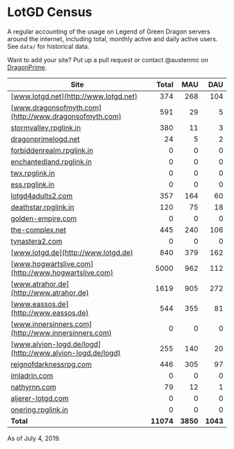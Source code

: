 # LotGD Census
A regular accounting of the usage on Legend of Green Dragon servers around the internet, including total, monthly active and daily active users. See `data/` for historical data.

Want to add your site? Put up a pull request or contact @austenmc on [DragonPrime](http://dragonprime.net).


Site | Total | MAU | DAU
--- | ---:| ---:| ---:
[www.lotgd.net](http://www.lotgd.net)|374|268|104
[www.dragonsofmyth.com](http://www.dragonsofmyth.com)|591|29|5
[stormvalley.rpglink.in](http://stormvalley.rpglink.in)|380|11|3
[dragonprimelogd.net](http://dragonprimelogd.net)|24|5|2
[forbiddenrealm.rpglink.in](http://forbiddenrealm.rpglink.in)|0|0|0
[enchantedland.rpglink.in](http://enchantedland.rpglink.in)|0|0|0
[twx.rpglink.in](http://twx.rpglink.in)|0|0|0
[ess.rpglink.in](http://ess.rpglink.in)|0|0|0
[lotgd4adults2.com](http://lotgd4adults2.com)|357|164|60
[deathstar.rpglink.in](http://deathstar.rpglink.in)|120|75|18
[golden-empire.com](http://golden-empire.com)|0|0|0
[the-complex.net](http://the-complex.net)|445|240|106
[tynastera2.com](http://tynastera2.com)|0|0|0
[www.lotgd.de](http://www.lotgd.de)|840|379|162
[www.hogwartslive.com](http://www.hogwartslive.com)|5000|962|112
[www.atrahor.de](http://www.atrahor.de)|1619|905|272
[www.eassos.de](http://www.eassos.de)|544|355|81
[www.innersinners.com](http://www.innersinners.com)|0|0|0
[www.alvion-logd.de/logd](http://www.alvion-logd.de/logd)|255|140|20
[reignofdarknessrpg.com](http://reignofdarknessrpg.com)|446|305|97
[imladrin.com](http://imladrin.com)|0|0|0
[nathyrnn.com](http://nathyrnn.com)|79|12|1
[aljerer-lotgd.com](http://aljerer-lotgd.com)|0|0|0
[onering.rpglink.in](http://onering.rpglink.in)|0|0|0
**Total**|**11074**|**3850**|**1043**

As of July 4, 2019.
